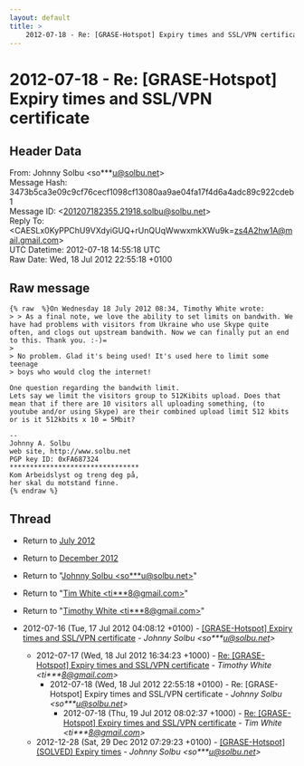 ```yaml
---
layout: default
title: >
    2012-07-18 - Re: [GRASE-Hotspot] Expiry times and SSL/VPN certificate
---
```


# 2012-07-18 - Re: [GRASE-Hotspot] Expiry times and SSL/VPN certificate

## Header Data

From: Johnny Solbu \<so***u@solbu.net\><br>
Message Hash: 3473b5ca3e09c9cf76cecf1098cf13080aa9ae04fa17f4d6a4adc89c922cdeb1<br>
Message ID: \<201207182355.21918.solbu@solbu.net\><br>
Reply To: \<CAESLx0KyPPChU9VXdyiGUQ+rUnQUqWwwxmkXWu9k=zs4A2hw1A@mail.gmail.com\><br>
UTC Datetime: 2012-07-18 14:55:18 UTC<br>
Raw Date: Wed, 18 Jul 2012 22:55:18 +0100<br>

## Raw message

```
{% raw  %}On Wednesday 18 July 2012 08:34, Timothy White wrote:
> > As a final note, we love the ability to set limits on bandwith. We have had problems with visitors from Ukraine who use Skype quite often, and clogs out upstream bandwith. Now we can finally put an end to this. Thank you. :-)=
> 
> No problem. Glad it's being used! It's used here to limit some teenage
> boys who would clog the internet!

One question regarding the bandwith limit.
Lets say we limit the visitors group to 512Kibits upload. Does that mean that if there are 10 visitors all uploading something, (to youtube and/or using Skype) are their combined upload limit 512 kbits or is it 512kbits x 10 = 5Mbit?

-- 
Johnny A. Solbu
web site, http://www.solbu.net
PGP key ID: 0xFA687324
********************************
Kom Arbeidslyst og treng deg på,
her skal du motstand finne.
{% endraw %}
```

## Thread

+ Return to [July 2012](/archive/2012/07)
+ Return to [December 2012](/archive/2012/12)

+ Return to "[Johnny Solbu <so***u<span>@</span>solbu.net>](/authors/so___u_at_solbu_net)"
+ Return to "[Tim White <ti***8<span>@</span>gmail.com>](/authors/ti___8_at_gmail_com)"
+ Return to "[Timothy White <ti***8<span>@</span>gmail.com>](/authors/ti___8_at_gmail_com)"

+ 2012-07-16 (Tue, 17 Jul 2012 04:08:12 +0100) - [[GRASE-Hotspot] Expiry times and SSL/VPN certificate](/archive/2012/07/ad0371190b2f59017840b733a27255890eebfb86e3fd8596636e6a2c8176682e) - _Johnny Solbu \<so***u@solbu.net\>_
  + 2012-07-17 (Wed, 18 Jul 2012 16:34:23 +1000) - [Re: [GRASE-Hotspot] Expiry times and SSL/VPN certificate](/archive/2012/07/4790e2113ae3992f7da0f9ddf5ca350e82eb34d314cb8ea96d53ea232e26a7ac) - _Timothy White \<ti***8@gmail.com\>_
    + 2012-07-18 (Wed, 18 Jul 2012 22:55:18 +0100) - Re: [GRASE-Hotspot] Expiry times and SSL/VPN certificate - _Johnny Solbu \<so***u@solbu.net\>_
      + 2012-07-18 (Thu, 19 Jul 2012 08:02:37 +1000) - [Re: [GRASE-Hotspot] Expiry times and SSL/VPN certificate](/archive/2012/07/6ff4aeba89fc1cf76d0ea064346b36d11ba5d4a4930c88f6c82c303eb8eefe5f) - _Tim White \<ti***8@gmail.com\>_
  + 2012-12-28 (Sat, 29 Dec 2012 07:29:23 +0100) - [[GRASE-Hotspot] (SOLVED) Expiry times](/archive/2012/12/fd71d3e5e85f9bbcf84967ff8d39f957c068b220fae946fe80202e1c0eaacc31) - _Johnny Solbu \<so***u@solbu.net\>_

